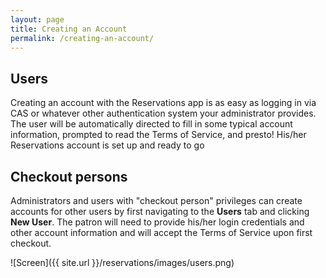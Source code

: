 ```yaml
---
layout: page
title: Creating an Account
permalink: /creating-an-account/
---
```



Users
-----

Creating an account with the Reservations app is as easy as logging in via CAS or whatever other authentication system your administrator provides. The user will be automatically directed to fill in some typical account information, prompted to read the Terms of Service, and presto! His/her Reservations account is set up and ready to go

Checkout persons
-------------------

Administrators and users with "checkout person" privileges can create accounts for other users by first navigating to the **Users** tab and clicking **New User**. The patron will need to provide his/her login credentials and other account information and will accept the Terms of Service upon first checkout.

![Screen]({{ site.url }}/reservations/images/users.png)
